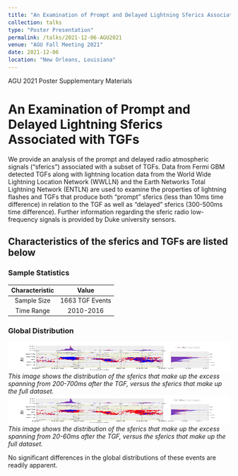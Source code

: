 ```yaml
---
title: "An Examination of Prompt and Delayed Lightning Sferics Associated with TGFs"
collection: talks
type: "Poster Presentation"
permalink: /talks/2021-12-06-AGU2021
venue: "AGU Fall Meeting 2021"
date: 2021-12-06
location: "New Orleans, Louisiana"
---
```


AGU 2021 Poster Supplementary Materials 

# An Examination of Prompt and Delayed Lightning Sferics Associated with TGFs

We provide an analysis of the prompt and delayed radio atmospheric signals (“sferics”) associated with a subset of TGFs. Data from Fermi GBM detected TGFs along with lightning location data from the World Wide Lightning Location Network (WWLLN) and the Earth Networks Total Lightning Network (ENTLN) are used to examine the properties of lightning flashes and TGFs that produce both “prompt” sferics (less than 10ms time difference) in relation to the TGF as well as “delayed” sferics (300-500ms time difference). Further information regarding the sferic radio low-frequency signals is provided by Duke university sensors. 


## Characteristics of the sferics and TGFs are listed below

### Sample Statistics
| Characteristic |      Value      |
|:--------------:|:---------------:|
|   Sample Size  | 1663 TGF Events |
|   Time Range   |    2010-2016    |

### Global Distribution
<img src="../files/AGU_2021_Files/Global_Distribution1.png" width="1200" height="65" />  
<em>This image shows the distribution of the sferics that make up the excess spanning from 200-700ms after the TGF,
versus the sferics that make up the full dataset.</em>

<img src="../files/AGU_2021_Files/Global_Distribution2.png" width="1200" height="65" />  
<em>This image shows the distribution of the sferics that make up the excess spanning from 20-60ms after the TGF,
versus the sferics that make up the full dataset.</em>

No significant differences in the global distributions of these events are readily apparent. 



